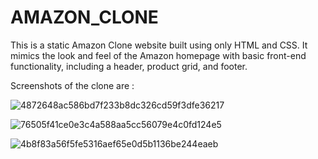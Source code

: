 # AMAZON_CLONE 

This is a static Amazon Clone website built using only HTML and CSS. It mimics the look and feel of the Amazon homepage with basic front-end functionality, including a header, product grid, and footer.

Screenshots of the clone are :

![4872648ac586bd7f233b8dc326cd59f3dfe36217](https://github.com/user-attachments/assets/5abbe321-6888-4534-a23b-6ddfc9e4de08)

![76505f41ce0e3c4a588aa5cc56079e4c0fd124e5](https://github.com/user-attachments/assets/372939d6-ab61-4e22-b4b4-f9c3dc056ad3)

![4b8f83a56f5fe5316aef65e0d5b1136be244eaeb](https://github.com/user-attachments/assets/36c01246-f676-4fa7-808e-b9c97f257612)
